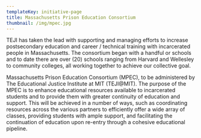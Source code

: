 ```yaml
---
templateKey: initiative-page
title: Massachusetts Prison Education Consortium
thumbnail: /img/mpec.jpg
---
```


TEJI has taken the lead with supporting and managing efforts to increase postsecondary education and career / technical training with incarcerated people in Massachusetts. The consortium began with a handful or schools and to date there are over (20) schools ranging from Harvard and Wellesley to community colleges, all working together to achieve our collective goal.

Massachusetts Prison Education Consortium (MPEC), to be administered by The Educational Justice Institute at MIT (TEJI@MIT). The purpose of the MPEC is to enhance educational resources available to incarcerated students and to provide them with greater continuity of education and support. This will be achieved in a number of ways, such as coordinating resources across the various partners to efficiently offer a wide array of classes, providing students with ample support, and facilitating the continuation of education upon re-entry through a cohesive educational pipeline. 
